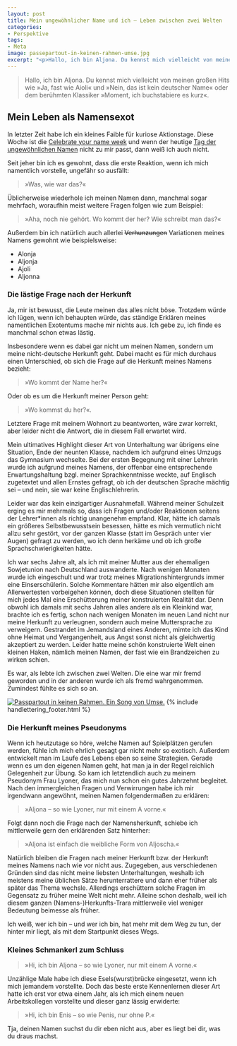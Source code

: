 ```yaml
---
layout: post
title: Mein ungewöhnlicher Name und ich – Leben zwischen zwei Welten
categories:
- Perspektive
tags:
- Meta
image: passepartout-in-keinen-rahmen-umse.jpg
excerpt: "<p>Hallo, ich bin Aljona. Du kennst mich vielleicht von meinen großen Hits wie »Ja, fast wie Aioli« und »Nein, das ist kein deutscher Name« oder dem berühmten Klassiker »Moment, ich buchstabiere es kurz«.</p>"
---
```


>Hallo, ich bin Aljona. Du kennst mich vielleicht von meinen großen Hits wie »Ja,
fast wie Aioli« und »Nein, das ist kein deutscher Name« oder dem berühmten
Klassiker »Moment, ich buchstabiere es kurz«.

## Mein Leben als Namensexot

In letzter Zeit habe ich ein kleines Faible für kuriose Aktionstage. Diese Woche
ist die [Celebrate your name week](https://en.wikipedia.org/wiki/Celebrate_Your_Name_Week) und wenn der heutige [Tag der ungewöhnlichen Namen](https://www.kuriose-feiertage.de/tag-der-ausgefallenen-namen/) nicht zu mir passt, dann weiß ich auch nicht.

Seit jeher bin ich es gewohnt, dass die erste Reaktion, wenn ich mich namentlich
vorstelle, ungefähr so ausfällt:

>»Was, wie war das?«

Üblicherweise wiederhole ich meinen Namen dann, manchmal sogar mehrfach,
woraufhin meist weitere Fragen folgen wie zum Beispiel:

>»Aha, noch nie gehört. Wo kommt der her? Wie schreibt man das?«

Außerdem bin ich natürlich auch allerlei ~~Verhunzungen~~ Variationen meines
Namens gewohnt wie beispielsweise:

* Alonja
* Aljonja
* Ajoli
* Aljonna

### Die lästige Frage nach der Herkunft

Ja, mir ist bewusst, die Leute meinen das alles nicht böse. Trotzdem würde ich
lügen, wenn ich behaupten würde, das ständige Erklären meines namentlichen
Exotentums mache mir nichts aus. Ich gebe zu, ich finde es manchmal schon etwas
lästig.

Insbesondere wenn es dabei gar nicht um meinen Namen, sondern um meine
nicht-deutsche Herkunft geht. Dabei macht es für mich durchaus einen
Unterschied, ob sich die Frage auf die Herkunft meines Namens bezieht:

>»Wo kommt der Name her?«

Oder ob es um die Herkunft meiner Person geht:

>»Wo kommst du her?«.

Letztere Frage mit meinem Wohnort zu beantworten, wäre zwar korrekt, aber leider
nicht die Antwort, die in diesem Fall erwartet wird.

Mein ultimatives Highlight dieser Art von Unterhaltung war übrigens eine
Situation, Ende der neunten Klasse, nachdem ich aufgrund eines Umzugs das
Gymnasium wechselte. Bei der ersten Begegnung mit einer Lehrerin wurde ich
aufgrund meines Namens, der offenbar eine entsprechende Erwartungshaltung bzgl.
meiner Sprachkenntnisse weckte, auf Englisch zugetextet und allen Ernstes
gefragt, ob ich der deutschen Sprache mächtig sei – und nein, sie war keine
Englischlehrerin.

Leider war das kein einzigartiger Ausnahmefall. Während meiner Schulzeit erging
es mir mehrmals so, dass ich Fragen und/oder Reaktionen seitens der Lehrer*innen
als richtig unangenehm empfand. Klar, hätte ich damals ein größeres
Selbstbewusstsein besessen, hätte es mich vermutlich nicht allzu sehr gestört,
vor der ganzen Klasse (statt im Gespräch unter vier Augen) gefragt zu werden, wo
ich denn herkäme und ob ich große Sprachschwierigkeiten hätte.

Ich war sechs Jahre alt, als ich mit meiner Mutter aus der ehemaligen
Sowjetunion nach Deutschland auswanderte. Nach wenigen Monaten wurde ich
eingeschult und war trotz meines Migrationshintergrunds immer eine
Einserschülerin. Solche Kommentare hätten mir also eigentlich am Allerwertesten
vorbeigehen können, doch diese Situationen stellten für mich jedes Mal eine
Erschütterung meiner konstruierten Realität dar. Denn obwohl ich damals mit
sechs Jahren alles andere als ein Kleinkind war, brachte ich es fertig, schon
nach wenigen Monaten im neuen Land nicht nur meine Herkunft zu verleugnen,
sondern auch meine Muttersprache zu verweigern. Gestrandet im Jemandsland eines
Anderen, mimte ich das Kind ohne Heimat und Vergangenheit, aus Angst sonst nicht
als gleichwertig akzeptiert zu werden. Leider hatte meine schön konstruierte
Welt einen kleinen Haken, nämlich meinen Namen, der fast wie ein Brandzeichen zu
wirken schien.

Es war, als lebte ich zwischen zwei Welten. Die eine war mir fremd geworden und
in der anderen wurde ich als fremd wahrgenommen. Zumindest fühlte es sich so an.

[![Passpartout in keinen Rahmen. Ein Song von Umse.]({{site.baseurl}}/assets/img/posts/passepartout-in-keinen-rahmen-umse.jpg)]({{site.baseurl}}/assets/img/posts/passepartout-in-keinen-rahmen-umse.jpg)
{% include handlettering_footer.html %}

### Die Herkunft meines Pseudonyms

Wenn ich heutzutage so höre, welche Namen auf Spielplätzen gerufen werden, fühle
ich mich ehrlich gesagt gar nicht mehr so exotisch. Außerdem entwickelt man im
Laufe des Lebens eben so seine Strategien. Gerade wenn es um den eigenen Namen
geht, hat man ja in der Regel reichlich Gelegenheit zur Übung. So kam ich
letztendlich auch zu meinem Pseudonym Frau Lyoner, das mich nun schon ein gutes
Jahrzehnt begleitet. Nach den immergleichen Fragen und Verwirrungen habe ich mir
irgendwann angewöhnt, meinen Namen folgendermaßen zu erklären:

>»Aljona – so wie Lyoner, nur mit einem A vorne.«

Folgt dann noch die Frage nach der Namensherkunft, schiebe ich mittlerweile gern
den erklärenden Satz hinterher:

>»Aljona ist einfach die weibliche Form von Aljoscha.«

Natürlich bleiben die Fragen nach meiner Herkunft bzw. der Herkunft meines
Namens nach wie vor nicht aus. Zugegeben, aus verschiedenen Gründen sind das
nicht meine liebsten Unterhaltungen, weshalb ich meistens meine üblichen Sätze
herunterrattere und dann eher früher als später das Thema wechsle. Allerdings
erschüttern solche Fragen im Gegensatz zu früher meine Welt nicht mehr. Alleine
schon deshalb, weil ich diesem ganzen (Namens-)Herkunfts-Trara mittlerweile viel
weniger Bedeutung beimesse als früher.

Ich weiß, wer ich bin – und wer ich bin, hat mehr mit dem Weg zu tun, der hinter
mir liegt, als mit dem Startpunkt dieses Wegs.

### Kleines Schmankerl zum Schluss

>»Hi, ich bin Aljona – so wie Lyoner, nur mit einem A vorne.«

Unzählige Male habe ich diese Esels(wurst)brücke eingesetzt, wenn ich mich
jemandem vorstellte. Doch das beste erste Kennenlernen dieser Art hatte ich erst
vor etwa einem Jahr, als ich mich einem neuen Arbeitskollegen vorstellte und
dieser ganz lässig erwiderte:

>»Hi, ich bin Enis – so wie Penis, nur ohne P.«

Tja, deinen Namen suchst du dir eben nicht aus, aber es liegt bei dir, was du
draus machst.
